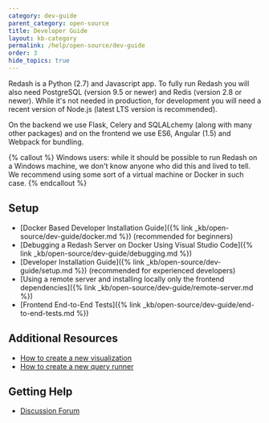 ```yaml
---
category: dev-guide
parent_category: open-source
title: Developer Guide
layout: kb-category
permalink: /help/open-source/dev-guide
order: 3
hide_topics: true
---
```


Redash is a Python (2.7) and Javascript app. To fully run Redash you will also need
PostgreSQL (version 9.5 or newer) and Redis (version 2.8 or newer). While it's not
needed in production, for development you will need a recent version of Node.js
(latest LTS version is recommended).

On the backend we use Flask, Celery and SQLALchemy (along with many other packages) and on
the frontend we use ES6, Angular (1.5) and Webpack for bundling.

{% callout %}
Windows users: while it should be possible to run Redash on a Windows machine, we don't know anyone who did this and lived to tell. We recommend using some sort of a virtual machine or Docker in such case.
{% endcallout %}

## Setup

* [Docker Based Developer Installation Guide]({% link _kb/open-source/dev-guide/docker.md %}) (recommended for beginners)
* [Debugging a Redash Server on Docker Using Visual Studio Code]({% link _kb/open-source/dev-guide/debugging.md %})
* [Developer Installation Guide]({% link _kb/open-source/dev-guide/setup.md %}) (recommended for experienced developers)
* [Using a remote server and installing locally only the frontend dependencies]({% link _kb/open-source/dev-guide/remote-server.md %})
* [Frontend End-to-End Tests]({% link _kb/open-source/dev-guide/end-to-end-tests.md %})

## Additional Resources

* [How to create a new visualization](https://discuss.redash.io/t/how-to-create-new-visualization-types-in-redash/86)
* [How to create a new query runner](https://discuss.redash.io/t/creating-a-new-query-runner-data-source-in-redash/347)

## Getting Help

* [Discussion Forum](https://discuss.redash.io/c/development)
